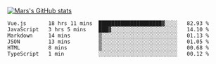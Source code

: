 [![Mars's GitHub stats](https://github-readme-stats.vercel.app/api?username=unbrain)](https://github.com/unbrain/github-readme-stats)

<!--START_SECTION:waka-->

```text
Vue.js       18 hrs 11 mins  ████████████████████▓░░░░   82.93 %
JavaScript   3 hrs 5 mins    ███▓░░░░░░░░░░░░░░░░░░░░░   14.10 %
Markdown     14 mins         ▒░░░░░░░░░░░░░░░░░░░░░░░░   01.13 %
JSON         13 mins         ▒░░░░░░░░░░░░░░░░░░░░░░░░   01.05 %
HTML         8 mins          ▒░░░░░░░░░░░░░░░░░░░░░░░░   00.68 %
TypeScript   1 min           ░░░░░░░░░░░░░░░░░░░░░░░░░   00.12 %
```

<!--END_SECTION:waka-->
